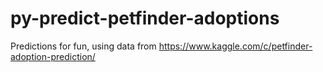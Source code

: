 # py-predict-petfinder-adoptions
Predictions for fun, using data from https://www.kaggle.com/c/petfinder-adoption-prediction/
